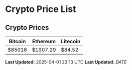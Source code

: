 # Crypto Price List

## Crypto Prices
| Bitcoin | Ethereum | Litecoin |
| ------- | -------- | -------- |
| $85016 | $1907.29 | $84.52 |
**Last Updated:** 2025-04-01 23:13 UTC
**Last Updated:** $DATE$
